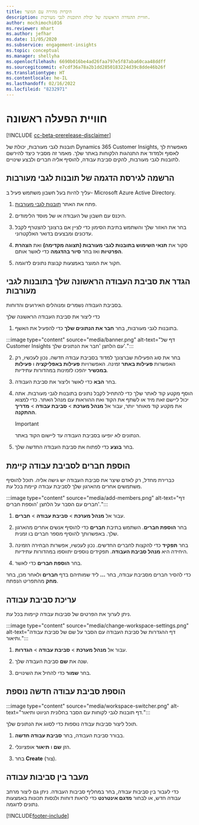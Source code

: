 ```yaml
---
title: היכרות מהירה עם המוצר
description: חוויית ההגדרה הראשונה של יכולת התובנות לגבי מעורבות.
author: mochimochi016
ms.reviewer: mhart
ms.author: jefhar
ms.date: 11/05/2020
ms.subservice: engagement-insights
ms.topic: conceptual
ms.manager: shellyha
ms.openlocfilehash: 6690b016be4ad26faa797e5f87aba60caa48ddff
ms.sourcegitcommit: e7cdf36a78a2b1dd2850183224d39c8dde46b26f
ms.translationtype: HT
ms.contentlocale: he-IL
ms.lasthandoff: 02/16/2022
ms.locfileid: "8232971"
---
```

# <a name="first-run-experience"></a>חוויית הפעלה ראשונה

[!INCLUDE [cc-beta-prerelease-disclaimer](includes/cc-beta-prerelease-disclaimer.md)]

תובנות לגבי מעורבות, יכולת של Dynamics 365 Customer Insights, מאפשרת לך לאסוף ולמדוד את התנהגות הלקוחות באתר שלך. מאמר זה מסביר כיצד להירשם לתובנות לגבי מעורבות, להקים סביבת עבודה, להוסיף אליה חברים ולבצע שינויים.

## <a name="sign-up-for-a-demo-of-engagement-insights"></a>הרשמה לגירסת הדגמה של תובנות לגבי מעורבות

עליך להיות בעל חשבון משתמש פעיל ב- Microsoft Azure Active Directory. 

1. פתח את האתר [תובנות לגבי מעורבות](https://home.ci.ai.dynamics.com/app/engagement-insights). 

1. היכנס עם חשבון של העבודה או של מוסד הלימודים.

1. בחר את האזור שלך והשתמש בתיבת הסימון כדי לציין אם ברצונך להצטרף לקבל עדכונים ומבצעים בדואר האלקטרוני.

1. סקור את **תנאי השימוש בתובנות לגבי מעורבות (תצוגה מקדימה)** ואת **הצהרת הפרטיות** ואז בחר **סיור בהדגמה** כדי לאשר אותם.

1. חקור את המוצר באמצעות קבוצת נתונים לדוגמה. 

## <a name="set-up-your-first-workspace-in-engagement-insights"></a>הגדר את סביבת העבודה הראשונה שלך בתובנות לגבי מעורבות

בסביבת העבודה נשמרים ומנוהלים האירועים והדוחות.

כדי ליצור את סביבת העבודה הראשונה שלך

1. בתובנות לגבי מעורבות, בחר **חבר את הנתונים שלך** כדי להפעיל את האשף. 

:::image type="content" source="media/banner.png" alt-text="דף של Customer Insights עם הלחצן 'חבר את הנתונים שלך'.":::

2. בחר את סוג הפעילות שברצונך למדוד בסביבת עבודה חדשה. נכון לעכשיו, רק האפשרות **פעילות באתר** זמינה. האפשרויות **פעילות באפליקציה** ו **פעילות במכשיר** יהפכו לזמינות במהדורות עתידיות.

1. בחר **הבא** כדי לאשר וליצור את סביבת העבודה.

1. הוסף מקטע קוד לאתר שלך כדי להתחיל לקבל נתונים בתובנות לגבי מעורבות. אתה יכול ליישם זאת מיד או לשתף את הקוד ואת ההוראות עם מנהל האתר. כדי למצוא את מקטע קוד מאוחר יותר, עבור אל **מנהל מערכת** > **סביבת עבודה** > **מדריך ההתקנה**.

   > [!IMPORTANT]
   > הנתונים לא יופיעו בסביבת העבודה עד ליישום הקוד באתר.

1. בחר **בוצע** כדי לפתוח את סביבת העבודה החדשה שלך. 

## <a name="add-members-to-an-existing-workspace"></a>הוספת חברים לסביבת עבודה קיימת

כברירת מחדל, רק לאדם שיצר את סביבת העבודה יש גישה אליה. תוכל להוסיף משתמשים אחרים מהארגון שלך לסביבת עבודה קיימת בכל עת.

:::image type="content" source="media/add-members.png" alt-text="דף חברים עם הסבר על הלחצן 'הוספת חברים'.":::

1. עבור אל **מנהל מערכת** > **סביבת עבודה** > **חברים**.

2. בחר **הוספת חברים**. השתמש בתיבת **חברים** כדי להוסיף אנשים אחרים מהארגון שלך. באפשרותך להוסיף מספר חברים בו זמנית.

3. בחר **תפקיד** כדי להקצות לחברים החדשים. נכון לעכשיו, אפשרות הבחירה הזמינה היחידה היא **מנהל סביבת העבודה**. תפקידים נוספים יתווספו במהדורות עתידיות.

4. בחר **הוספת חברים** כדי לאשר.

כדי להסיר חברים מסביבת עבודה, בחר **...** ליד שמותיהם בדף **חברים** ולאחר מכן, בחר **מחק** מהתפריט הנפתח.

## <a name="edit-a-workspace"></a>עריכת סביבת עבודה

ניתן לערוך את הפרטים של סביבות עבודה קיימות בכל עת.

:::image type="content" source="media/change-workspace-settings.png" alt-text="דף ההגדרות של סביבת העבודה עם הסבר על שם של סביבת עבודה ותיאור.":::

1. עבור אל **מנהל מערכת** > **סביבת עבודה** > **הגדרות**.

1. שנה את **שם** סביבת העבודה שלך.

1. בחר **שמור** כדי להחיל את השינויים.

## <a name="add-another-new-workspace"></a>הוספת סביבת עבודה חדשה נוספת

:::image type="content" source="media/workspace-switcher.png" alt-text="דף תובנות לגבי לקוחות עם הסבר בחלונית הניווט ותיאור.":::

תוכל ליצור סביבות עבודה נוספות כדי לסווג את הנתונים שלך.

1. בבורר סביבת העבודה, בחר **סביבת עבודה חדשה**.

1. הזן **שם** ו **תיאור** אופציונלי.

1. בחר **Create** (צור).

## <a name="switch-between-workspaces"></a>מעבר בין סביבות עבודה

כדי לעבור בין סביבות עבודה, בחר במחליף סביבות העבודה. ניתן גם ליצור מרחב עבודה חדש, או לבחור **מדגם אינטרנט** כדי לראות דוחות ולנסות תכונות באמצעות נתונים לדוגמה. 



[!INCLUDE[footer-include](../includes/footer-banner.md)]